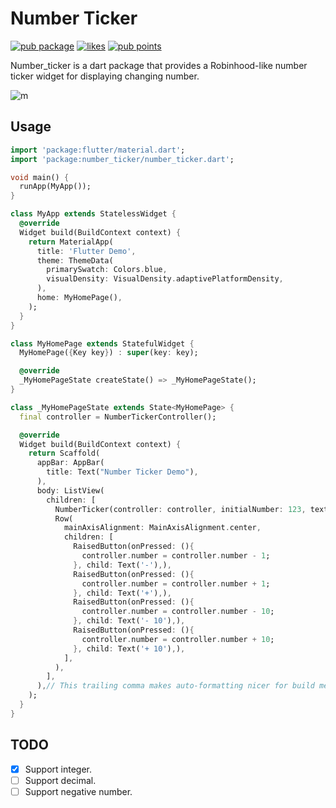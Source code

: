 # Number Ticker
[![pub package](https://img.shields.io/pub/v/number_ticker.svg)](https://pub.dartlang.org/packages/number_ticker)
[![likes](https://badges.bar/number_ticker/likes)](https://pub.dev/packages/number_ticker/score)
[![pub points](https://badges.bar/number_ticker/pub%20points)](https://pub.dev/packages/number_ticker/score)

Number_ticker is a dart package that provides a Robinhood-like number ticker widget for displaying changing number.

![m](https://user-images.githubusercontent.com/7277662/109929939-e5040680-7c7b-11eb-809a-53f84298cefd.gif)

## Usage

```dart
import 'package:flutter/material.dart';
import 'package:number_ticker/number_ticker.dart';

void main() {
  runApp(MyApp());
}

class MyApp extends StatelessWidget {
  @override
  Widget build(BuildContext context) {
    return MaterialApp(
      title: 'Flutter Demo',
      theme: ThemeData(
        primarySwatch: Colors.blue,
        visualDensity: VisualDensity.adaptivePlatformDensity,
      ),
      home: MyHomePage(),
    );
  }
}

class MyHomePage extends StatefulWidget {
  MyHomePage({Key key}) : super(key: key);

  @override
  _MyHomePageState createState() => _MyHomePageState();
}

class _MyHomePageState extends State<MyHomePage> {
  final controller = NumberTickerController();

  @override
  Widget build(BuildContext context) {
    return Scaffold(
      appBar: AppBar(
        title: Text("Number Ticker Demo"),
      ),
      body: ListView(
        children: [
          NumberTicker(controller: controller, initialNumber: 123, textStyle: TextStyle(fontSize: 24),),
          Row(
            mainAxisAlignment: MainAxisAlignment.center,
            children: [
              RaisedButton(onPressed: (){
                controller.number = controller.number - 1;
              }, child: Text('-'),),
              RaisedButton(onPressed: (){
                controller.number = controller.number + 1;
              }, child: Text('+'),),
              RaisedButton(onPressed: (){
                controller.number = controller.number - 10;
              }, child: Text('- 10'),),
              RaisedButton(onPressed: (){
                controller.number = controller.number + 10;
              }, child: Text('+ 10'),),
            ],
          ),
        ],
      ),// This trailing comma makes auto-formatting nicer for build methods.
    );
  }
}

```

## TODO

- [x] Support integer.
- [ ] Support decimal.
- [ ] Support negative number. 
